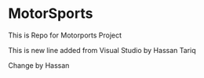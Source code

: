 # MotorSports
This is Repo for Motorports Project

This is new line added from Visual Studio by Hassan Tariq

Change by Hassan